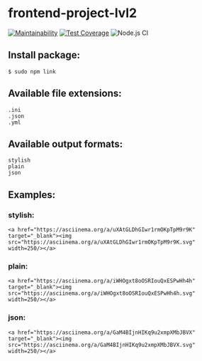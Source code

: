 # frontend-project-lvl2
[![Maintainability](https://api.codeclimate.com/v1/badges/d634207083603a8dff45/maintainability)](https://codeclimate.com/github/sdwayy/frontend-project-lvl2/maintainability)
[![Test Coverage](https://api.codeclimate.com/v1/badges/d634207083603a8dff45/test_coverage)](https://codeclimate.com/github/sdwayy/frontend-project-lvl2/test_coverage)
![Node.js CI](https://github.com/sdwayy/frontend-project-lvl2/workflows/Node.js%20CI/badge.svg)
##  Install package:
  `$ sudo npm link`

##  Available file extensions:
    .ini
    .json
    .yml

##  Available output formats:
    stylish
    plain
    json

##  Examples:

### stylish:

    <a href="https://asciinema.org/a/uXAtGLDhGIwr1rmOKpTpM9r9K" target="_blank"><img src="https://asciinema.org/a/uXAtGLDhGIwr1rmOKpTpM9r9K.svg" width=250/></a>
  
### plain:

    <a href="https://asciinema.org/a/iWHOgxt8oOSRIouQxESPwHh4h" target="_blank"><img src="https://asciinema.org/a/iWHOgxt8oOSRIouQxESPwHh4h.svg" width=250/></a>

### json:

    <a href="https://asciinema.org/a/GaM4BIjnHIKq9u2xmpXMbJBVX" target="_blank"><img src="https://asciinema.org/a/GaM4BIjnHIKq9u2xmpXMbJBVX.svg" width=250/></a>